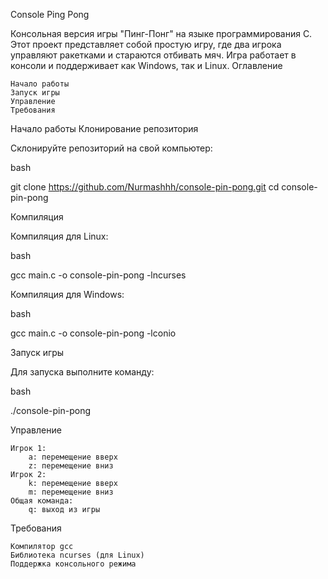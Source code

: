 Console Ping Pong

Консольная версия игры "Пинг-Понг" на языке программирования C. Этот проект представляет собой простую игру, где два игрока управляют ракетками и стараются отбивать мяч. Игра работает в консоли и поддерживает как Windows, так и Linux.
Оглавление

    Начало работы
    Запуск игры
    Управление
    Требования

Начало работы
Клонирование репозитория

Склонируйте репозиторий на свой компьютер:

bash

git clone https://github.com/Nurmashhh/console-pin-pong.git
cd console-pin-pong

Компиляция

Компиляция для Linux:

bash

gcc main.c -o console-pin-pong -lncurses

Компиляция для Windows:

bash

gcc main.c -o console-pin-pong -lconio

Запуск игры

Для запуска выполните команду:

bash

./console-pin-pong

Управление

    Игрок 1:
        a: перемещение вверх
        z: перемещение вниз
    Игрок 2:
        k: перемещение вверх
        m: перемещение вниз
    Общая команда:
        q: выход из игры

Требования

    Компилятор gcc
    Библиотека ncurses (для Linux)
    Поддержка консольного режима
